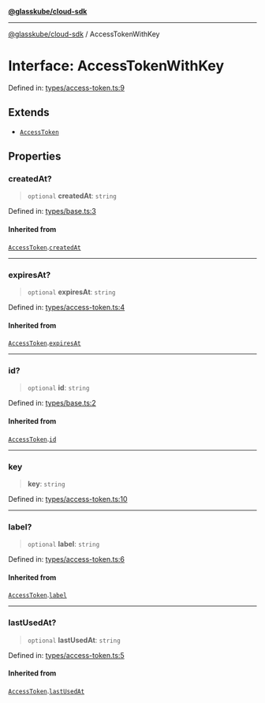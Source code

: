 [**@glasskube/cloud-sdk**](../README.md)

***

[@glasskube/cloud-sdk](../README.md) / AccessTokenWithKey

# Interface: AccessTokenWithKey

Defined in: [types/access-token.ts:9](https://github.com/glasskube/distr/blob/80de58e6e72221ca696881996e5ae90ce94cd9cf/sdk/js/src/types/access-token.ts#L9)

## Extends

- [`AccessToken`](AccessToken.md)

## Properties

### createdAt?

> `optional` **createdAt**: `string`

Defined in: [types/base.ts:3](https://github.com/glasskube/distr/blob/80de58e6e72221ca696881996e5ae90ce94cd9cf/sdk/js/src/types/base.ts#L3)

#### Inherited from

[`AccessToken`](AccessToken.md).[`createdAt`](AccessToken.md#createdat)

***

### expiresAt?

> `optional` **expiresAt**: `string`

Defined in: [types/access-token.ts:4](https://github.com/glasskube/distr/blob/80de58e6e72221ca696881996e5ae90ce94cd9cf/sdk/js/src/types/access-token.ts#L4)

#### Inherited from

[`AccessToken`](AccessToken.md).[`expiresAt`](AccessToken.md#expiresat)

***

### id?

> `optional` **id**: `string`

Defined in: [types/base.ts:2](https://github.com/glasskube/distr/blob/80de58e6e72221ca696881996e5ae90ce94cd9cf/sdk/js/src/types/base.ts#L2)

#### Inherited from

[`AccessToken`](AccessToken.md).[`id`](AccessToken.md#id)

***

### key

> **key**: `string`

Defined in: [types/access-token.ts:10](https://github.com/glasskube/distr/blob/80de58e6e72221ca696881996e5ae90ce94cd9cf/sdk/js/src/types/access-token.ts#L10)

***

### label?

> `optional` **label**: `string`

Defined in: [types/access-token.ts:6](https://github.com/glasskube/distr/blob/80de58e6e72221ca696881996e5ae90ce94cd9cf/sdk/js/src/types/access-token.ts#L6)

#### Inherited from

[`AccessToken`](AccessToken.md).[`label`](AccessToken.md#label)

***

### lastUsedAt?

> `optional` **lastUsedAt**: `string`

Defined in: [types/access-token.ts:5](https://github.com/glasskube/distr/blob/80de58e6e72221ca696881996e5ae90ce94cd9cf/sdk/js/src/types/access-token.ts#L5)

#### Inherited from

[`AccessToken`](AccessToken.md).[`lastUsedAt`](AccessToken.md#lastusedat)
